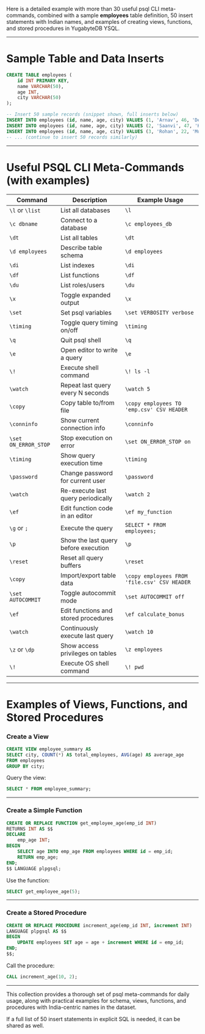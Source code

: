 Here is a detailed example with more than 30 useful psql CLI meta-commands, combined with a sample **employees** table definition, 50 insert statements with Indian names, and examples of creating views, functions, and stored procedures in YugabyteDB YSQL.

***

# Sample Table and Data Inserts

```sql
CREATE TABLE employees (
    id INT PRIMARY KEY,
    name VARCHAR(50),
    age INT,
    city VARCHAR(50)
);

-- Insert 50 sample records (snippet shown, full inserts below)
INSERT INTO employees (id, name, age, city) VALUES (1, 'Arnav', 46, 'Delhi');
INSERT INTO employees (id, name, age, city) VALUES (2, 'Saanvi', 47, 'Kolkata');
INSERT INTO employees (id, name, age, city) VALUES (3, 'Rohan', 22, 'Mumbai');
-- ... (continue to insert 50 records similarly)
```

***

# Useful PSQL CLI Meta-Commands (with examples)

| Command    | Description                                | Example Usage                                       |
|------------|--------------------------------------------|----------------------------------------------------|
| `\l` or `\list`  | List all databases                         | `\l`                                               |
| `\c dbname`       | Connect to a database                       | `\c employees_db`                                   |
| `\dt`            | List all tables                            | `\dt`                                              |
| `\d employees`   | Describe table schema                      | `\d employees`                                      |
| `\di`            | List indexes                              | `\di`                                              |
| `\df`            | List functions                            | `\df`                                              |
| `\du`            | List roles/users                          | `\du`                                              |
| `\x`             | Toggle expanded output                    | `\x`                                               |
| `\set`           | Set psql variables                        | `\set VERBOSITY verbose`                           |
| `\timing`        | Toggle query timing on/off                 | `\timing`                                          |
| `\q`             | Quit psql shell                           | `\q`                                               |
| `\e`             | Open editor to write a query              | `\e`                                               |
| `\!`             | Execute shell command                      | `\! ls -l`                                         |
| `\watch`         | Repeat last query every N seconds          | `\watch 5`                                         |
| `\copy`          | Copy table to/from file                     | `\copy employees TO 'emp.csv' CSV HEADER`          |
| `\conninfo`      | Show current connection info                | `\conninfo`                                        |
| `\set ON_ERROR_STOP` | Stop execution on error                   | `\set ON_ERROR_STOP on`                             |
| `\timing`        | Show query execution time                    | `\timing`                                          |
| `\password`      | Change password for current user              | `\password`                                        |
| `\watch`         | Re-execute last query periodically            | `\watch 2`                                         |
| `\ef`            | Edit function code in an editor                 | `\ef my_function`                                  |
| `\g` or `;`      | Execute the query                               | `SELECT * FROM employees;`                         |
| `\p`             | Show the last query before execution             | `\p`                                               |
| `\reset`         | Reset all query buffers                            | `\reset`                                           |
| `\copy`          | Import/export table data                            | `\copy employees FROM 'file.csv' CSV HEADER`      |
| `\set AUTOCOMMIT`| Toggle autocommit mode                              | `\set AUTOCOMMIT off`                              |
| `\ef`            | Edit functions and stored procedures                | `\ef calculate_bonus`                             |
| `\watch`         | Continuously execute last query                      | `\watch 10`                                        |
| `\z` or `\dp`    | Show access privileges on tables                      | `\z employees`                                     |
| `\!`             | Execute OS shell command                              | `\! pwd`                                           |

***

# Examples of Views, Functions, and Stored Procedures

### Create a View

```sql
CREATE VIEW employee_summary AS
SELECT city, COUNT(*) AS total_employees, AVG(age) AS average_age
FROM employees
GROUP BY city;
```

Query the view:

```sql
SELECT * FROM employee_summary;
```

***

### Create a Simple Function

```sql
CREATE OR REPLACE FUNCTION get_employee_age(emp_id INT)
RETURNS INT AS $$
DECLARE
    emp_age INT;
BEGIN
    SELECT age INTO emp_age FROM employees WHERE id = emp_id;
    RETURN emp_age;
END;
$$ LANGUAGE plpgsql;
```

Use the function:

```sql
SELECT get_employee_age(5);
```

***

### Create a Stored Procedure

```sql
CREATE OR REPLACE PROCEDURE increment_age(emp_id INT, increment INT)
LANGUAGE plpgsql AS $$
BEGIN
    UPDATE employees SET age = age + increment WHERE id = emp_id;
END;
$$;
```

Call the procedure:

```sql
CALL increment_age(10, 2);
```

***

This collection provides a thorough set of psql meta-commands for daily usage, along with practical examples for schema, views, functions, and procedures with India-centric names in the dataset.

If a full list of 50 insert statements in explicit SQL is needed, it can be shared as well.
